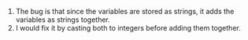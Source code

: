 1. The bug is that since the variables are stored as strings, it adds the variables as strings together. 
2. I would fix it by casting both to integers before adding them together.